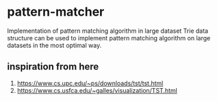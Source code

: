 # pattern-matcher
Implementation of pattern matching algorithm in large dataset
Trie data structure can be used to implement pattern matching algorithm on large datasets in the most optimal way. 

## inspiration from here
1. https://www.cs.upc.edu/~ps/downloads/tst/tst.html
2. https://www.cs.usfca.edu/~galles/visualization/TST.html
